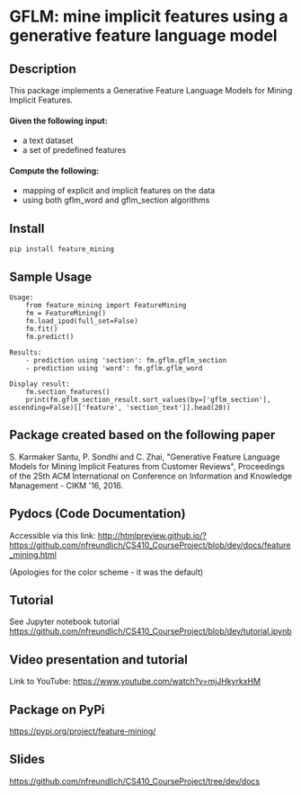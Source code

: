 # GFLM: mine implicit features using a generative feature language model

## Description
This package implements a Generative Feature Language Models for Mining Implicit Features.

#### Given the following input:
* a text dataset
* a set of predefined features

#### Compute the following:
* mapping of explicit and implicit features on the data
* using both gflm_word and gflm_section algorithms

## Install
```
pip install feature_mining
```

## Sample Usage
    Usage:
        from feature_mining import FeatureMining
        fm = FeatureMining()
        fm.load_ipod(full_set=False)
        fm.fit()
        fm.predict()
    
    Results:
        - prediction using 'section': fm.gflm.gflm_section
        - prediction using 'word': fm.gflm.gflm_word
        
    Display result:
        fm.section_features()
        print(fm.gflm_section_result.sort_values(by=['gflm_section'], ascending=False)[['feature', 'section_text']].head(20))
     
## Package created based on the following paper
S. Karmaker Santu, P. Sondhi and C. Zhai, "Generative Feature Language Models for Mining Implicit Features from Customer Reviews", Proceedings of the 25th ACM International on Conference on Information and Knowledge Management - CIKM '16, 2016.

## Pydocs (Code Documentation)
Accessible via this link: http://htmlpreview.github.io/?https://github.com/nfreundlich/CS410_CourseProject/blob/dev/docs/feature_mining.html

(Apologies for the color scheme - it was the default)

## Tutorial
See Jupyter notebook tutorial https://github.com/nfreundlich/CS410_CourseProject/blob/dev/tutorial.ipynb

## Video presentation and tutorial
Link to YouTube: https://www.youtube.com/watch?v=mjJHkyrkxHM

## Package on PyPi
https://pypi.org/project/feature-mining/

## Slides
https://github.com/nfreundlich/CS410_CourseProject/tree/dev/docs
